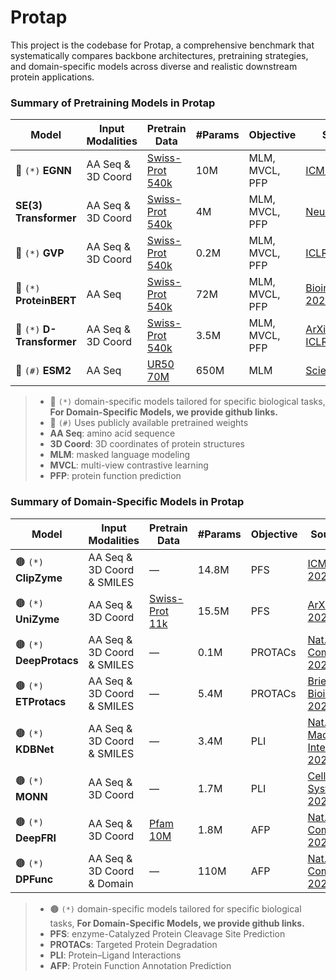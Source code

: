 
# Protap

This project is the codebase for Protap, a comprehensive benchmark that systematically compares backbone architectures, pretraining strategies, and domain-specific models across diverse and realistic downstream protein applications.

### Summary of Pretraining Models in Protap

|**Model** | **Input Modalities** | **Pretrain Data** | **#Params** | **Objective** | **Source** |
|---------------------|----------------------|-------------------|-------------|---------------|------------|
| 🔴 `(*)` **EGNN**          | AA Seq & 3D Coord  | [Swiss-Prot 540k](https://www.uniprot.org/uniprotkb?query=reviewed:true) | 10M  | MLM, MVCL, PFP | [ICML 2021](https://proceedings.mlr.press/v139/satorras21a.html)           |
|**SE(3) Transformer** | AA Seq & 3D Coord | [Swiss-Prot 540k](https://www.uniprot.org/uniprotkb?query=reviewed:true) | 4M   | MLM, MVCL, PFP | [NeurIPS 2020](https://proceedings.neurips.cc/paper/2020/hash/15231a7ce4ba789d13b722cc5c955834-Abstract.html) |
| 🔴 `(*)` **GVP**           | AA Seq & 3D Coord | [Swiss-Prot 540k](https://www.uniprot.org/uniprotkb?query=reviewed:true) | 0.2M | MLM, MVCL, PFP | [ICLR 2021](https://openreview.net/forum?id=1YLJDvSx6J4)                    |
| 🔴 `(*)` **ProteinBERT**   | AA Seq           | [Swiss-Prot 540k](https://www.uniprot.org/uniprotkb?query=reviewed:true) | 72M  | MLM, MVCL, PFP | [Bioinformatics 2022](https://academic.oup.com/bioinformatics/article/38/8/2102/6502274) |
| 🔴 `(*)` **D-Transformer** | AA Seq &  3D Coord | [Swiss-Prot 540k](https://www.uniprot.org/uniprotkb?query=reviewed:true) | 3.5M | MLM, MVCL, PFP | [ArXiv 2025](https://arxiv.org/abs/2502.06914), [ICLR 2023](https://openreview.net/forum?id=vZTp1oPV3PC) |
| 🔵 `(#)` **ESM2**          | AA Seq           | [UR50 70M](https://www.uniprot.org/help/uniref)                      | 650M | MLM           | [Science 2023](https://www.science.org/doi/10.1126/science.ade2574)         |

> - 🔴 `(*)` domain-specific models tailored for specific biological tasks, **For Domain-Specific Models, we provide github links.**
> - 🔵 `(#)` Uses publicly available pretrained weights  
> - **AA Seq**: amino acid sequence  
> - **3D Coord**: 3D coordinates of protein structures   
> - **MLM**: masked language modeling  
> - **MVCL**: multi-view contrastive learning  
> - **PFP**: protein function prediction

### Summary of Domain-Specific Models in Protap

| **Model** | **Input Modalities** | **Pretrain Data** | **#Params** | **Objective** | **Source** |
|----------|----------------------|-------------------|-------------|---------------|------------|
| 🟤 `(*)` **ClipZyme**   | AA Seq & 3D Coord & SMILES | —   | 14.8M  | PFS    | [ICML 2024](https://openreview.net/forum?id=0mYAK6Yhhm)                      |
| 🟤 `(*)` **UniZyme**    | AA Seq & 3D Coord           | [Swiss-Prot 11k](https://www.uniprot.org/uniprotkb?query=reviewed:true) | 15.5M  | PFS    | [ArXiv 2025](https://arxiv.org/abs/2502.06914)                               |
| 🟤 `(*)` **DeepProtacs**| AA Seq & 3D Coord & SMILES | —   | 0.1M   | PROTACs| [Nat. Comm 2022](https://www.nature.com/articles/s41467-022-34807-3)         |
| 🟤 `(*)` **ETProtacs**  | AA Seq & 3D Coord & SMILES | —   | 5.4M   | PROTACs| [Brief Bioinf 2025](https://academic.oup.com/bib/article/26/1/bbae654/7948073) |
| 🟤 `(*)` **KDBNet**     | AA Seq & 3D Coord & SMILES | —   | 3.4M   | PLI    | [Nat. Mach Intell 2023](https://www.nature.com/articles/s42256-023-00751-0)   |
| 🟤 `(*)` **MONN**       | AA Seq & 3D Coord           | —   | 1.7M   | PLI    | [Cell Systems 2024](https://www.sciencedirect.com/science/article/pii/S2405471220300818) |
| 🟤 `(*)` **DeepFRI**    | AA Seq & 3D Coord           | [Pfam 10M](https://pfam.xfam.org/)  | 1.8M   | AFP    | [Nat. Comm 2021](https://www.nature.com/articles/s41467-021-23303-9)         |
| 🟤 `(*)` **DPFunc**     | AA Seq & 3D Coord & Domain  | —   | 110M   | AFP    | [Nat. Comm 2025](https://www.nature.com/articles/s41467-024-54816-8)         |

> - 🟤 `(*)` domain-specific models tailored for specific biological tasks, **For Domain-Specific Models, we provide github links.**
> - **PFS**: enzyme-Catalyzed Protein Cleavage Site Prediction  
> - **PROTACs**: Targeted Protein Degradation  
> - **PLI**: Protein–Ligand Interactions  
> - **AFP**: Protein Function Annotation Prediction




